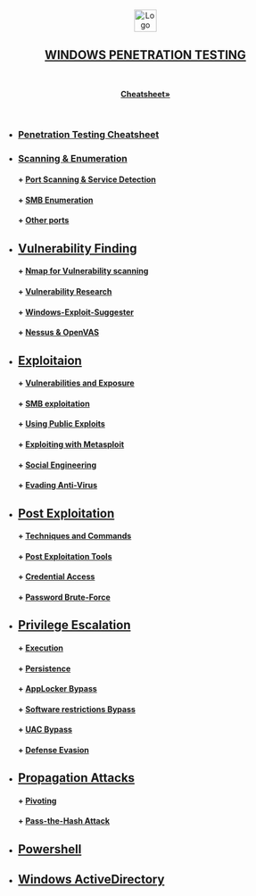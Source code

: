 <!-- PROJECT LOGO -->
<br />
<p align="center">
  <a href="https://github.com/sarathlalup">
    <img src="https://image.flaticon.com/icons/png/512/23/23700.png" alt="Logo" width="40" height="40">
  <h2 align="center">WINDOWS PENETRATION TESTING </h2>
    
   </a>
  
<br />
<p align="center">
    <a href="https://github.com/sarathlalup/Cyber-security/blob/master/Explore%20other%20resources.md"><strong>Cheatsheet»</strong></a></p>
    <br />
  

 
</p>






* ###  [ Penetration Testing Cheatsheet](https://github.com/sarathlalup/Cyber-security/blob/master/Windows%20Exploitaion/Penetration%20Testing%20Cheatsheet.md )
* ###  [  Scanning & Enumeration](https://github.com/sarathlalup/Cyber-security/tree/master/Windows%20Exploitaion/02.Scanning%20%26%20Enumeration)
   #### + [     Port Scanning & Service Detection](https://github.com/sarathlalup/Cyber-security/blob/master/Scanning%26Enumeration/Port%20Scanning%20%26%20Service%20Detection.md)
   
   #### + [     SMB Enumeration](https://github.com/sarathlalup/Cyber-security/blob/master/Windows%20Exploitaion/Penetration%20Testing/SMB%20Penetration%20Testing/SMB%20Enumeration.md)
   #### + [     Other ports](https://github.com/sarathlalup/Cyber-security/tree/master/Penetration%20Testing)


* ##  [ Vulnerability Finding](https://github.com/sarathlalup/Cyber-security/tree/master/Windows%20Exploitaion/03.Vulnerability%20Finding)

   #### + [     Nmap for Vulnerability scanning](https://github.com/sarathlalup/Cyber-security/blob/master/Scanning&Enumeration/Nmap%20for%20Web%20vulnerability%20scanning.md)
   
   #### + [     Vulnerability Research](https://github.com/sarathlalup/Cyber-security/blob/master/Vulnerability%20Finding/Vulnerability%20Research.md)
   
   #### + [     Windows-Exploit-Suggester](https://github.com/AonCyberLabs/Windows-Exploit-Suggester)
   
   #### + [     Nessus & OpenVAS](https://github.com/sarathlalup/Cyber-security/tree/master/Penetration%20Testing)

* ##  [ Exploitaion](https://github.com/sarathlalup/Cyber-security/tree/master/Windows%20Exploitaion/Initial%20Access)

   #### + [     Vulnerabilities and Exposure](https://github.com/sarathlalup/Cyber-security/tree/master/Windows%20Exploitaion/Vulnerabilities%20and%20Exposure)
   #### + [     SMB exploitation ](https://github.com/sarathlalup/Cyber-security/blob/master/Windows%20Exploitaion/Penetration%20Testing/SMB%20Penetration%20Testing/Exploit%20SMB)
   
   #### + [     Using Public Exploits ](https://github.com/AonCyberLabs/Windows-Exploit-Suggester)

   #### + [     Exploiting with Metasploit ](https://github.com/AonCyberLabs/Windows-Exploit-Suggester)
   
   #### + [     Social Engineering ](https://github.com/AonCyberLabs/Windows-Exploit-Suggester)
      
   #### + [     Evading Anti-Virus ](https://github.com/sarathlalup/Cyber-security/tree/master/Anti-virus%20Evasion)

* ##  [ Post Exploitation](https://github.com/sarathlalup/Cyber-security/tree/master/Windows%20Exploitaion/Post%20Exploitaion)

   #### + [     Techniques and Commands](https://github.com/sarathlalup/Cyber-security/tree/master/Windows%20Exploitaion/Post%20Exploitaion/Techniques%20and%20Commands)
   #### + [     Post Exploitation Tools](https://github.com/sarathlalup/Cyber-security/blob/master/Windows%20Exploitaion/Post%20Exploitaion/Tools.md)
   
    #### + [     Credential Access](https://github.com/sarathlalup/Cyber-security/tree/master/Windows%20Exploitaion/Credential%20Access)
    #### + [     Password Brute-Force](https://github.com/sarathlalup/Cyber-security/tree/master/Windows%20Exploitaion/Credential%20Access)
   
* ##  [ Privilege Escalation](https://github.com/sarathlalup/Cyber-security/tree/master/Windows%20Exploitaion/Privilege%20escalation)

   #### + [     Execution](https://github.com/sarathlalup/Cyber-security/tree/master/Windows%20Exploitaion/Execution)
   
   #### + [     Persistence](https://github.com/sarathlalup/Cyber-security/tree/master/Windows%20Exploitaion/Persistence)
   
   #### + [     AppLocker Bypass](https://github.com/sarathlalup/Cyber-security/tree/master/Windows%20Exploitaion/Privilege%20escalation/AppLocker%20Bypass)
   #### + [     Software restrictions Bypass](https://github.com/sarathlalup/Cyber-security/tree/master/Windows%20Exploitaion/Privilege%20escalation/Software%20restrictions%20Bypass)
   
   #### + [     UAC Bypass](https://github.com/sarathlalup/Cyber-security/tree/master/Windows%20Exploitaion/Privilege%20escalation/User%20Account%20Control%20Bypass)
  
  #### + [     Defense Evasion](https://github.com/sarathlalup/Cyber-security/tree/master/Windows%20Exploitaion/Defense%20Evasion)
  
* ##  [Propagation Attacks ](https://github.com/sarathlalup/Cyber-security/tree/master/Windows%20Exploitaion/Powershell)
   
   #### + [     Pivoting](https://github.com/sarathlalup/Cyber-security/tree/master/Windows%20Exploitaion/Persistence)
   
   #### + [     Pass-the-Hash Attack](https://github.com/sarathlalup/Cyber-security/tree/master/Windows%20Exploitaion/Persistence)
   
* ##  [Powershell](https://github.com/sarathlalup/Cyber-security/tree/master/Windows%20Exploitaion/Powershell)

* ##  [Windows ActiveDirectory](https://github.com/sarathlalup/Cyber-security/tree/master/Windows%20Exploitaion/Windows%20ActiveDirectory)
